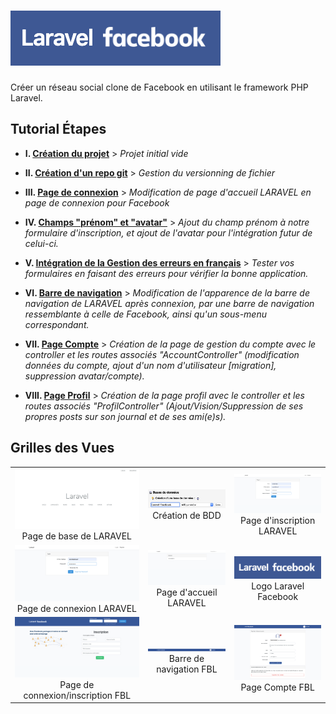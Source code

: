 # ![Logo Laravel Facebook](docs/logo-laravel-facebook.png)

Créer un réseau social clone de Facebook en utilisant le framework PHP Laravel.

## Tutorial Étapes

-   **I. [Création du projet](docs/creation-projet.md)** > _Projet initial vide_

-   **II. [Création d'un repo git](docs/creation-repo-git.md)** > _Gestion du versionning de fichier_

-   **III. [Page de connexion](docs/page-connexion.md)** > _Modification de page d'accueil LARAVEL en page de connexion pour Facebook_

-   **IV. [Champs "prénom" et "avatar"](docs/firstname-and-avatar.md)** > _Ajout du champ prénom à notre formulaire d'inscription, et ajout de l'avatar pour l'intégration futur de celui-ci._

-   **V. [Intégration de la Gestion des erreurs en français](docs/gestion-erreur-fr.md)** > _Tester vos formulaires en faisant des erreurs pour vérifier la bonne application._

-   **VI. [Barre de navigation](docs/barre-navigation.md)** > _Modification de l'apparence de la barre de navigation de LARAVEL après connexion, par une barre de navigation ressemblante à celle de Facebook, ainsi qu'un sous-menu correspondant._

-   **VII. [Page Compte](docs/page-compte.md)** > _Création de la page de gestion du compte avec le controller et les routes associés "AccountController" (modification données du compte, ajout d'un nom d'utilisateur \[migration], suppression avatar/compte)._

-   **VIII. [Page Profil](docs/page-profil.md)** > _Création de la page profil avec le controller et les routes associés "ProfilController" (Ajout/Vision/Suppression de ses propres posts sur son journal et de ses ami(e)s)._

## Grilles des Vues

|                                                                               |                                                                                    |                                                                                |
| :---------------------------------------------------------------------------: | :--------------------------------------------------------------------------------: | :----------------------------------------------------------------------------: |
|       ![docs/localhost.png](docs/localhost.png) Page de base de LARAVEL       |  ![docs/PHPMyAdmin-CreateBDD.png](docs/PHPMyAdmin-CreateBDD.png) Création de BDD   |  ![docs/Base-register.png](docs/Base-register.png) Page d'inscription LARAVEL  |
|     ![docs/Base-login.png](docs/Base-login.png) Page de connexion LARAVEL     |     ![docs/Base-logged_in.png](docs/Base-logged_in.png) Page d'accueil LARAVEL     | ![Logo Laravel Facebook](docs/logo-laravel-facebook.png) Logo Laravel Facebook |
| ![docs/FB-welcome.png](docs/FB-welcome.png) Page de connexion/inscription FBL | ![FBL-barre-navigation.png](docs/FBL-barre-navigation.png) Barre de navigation FBL |     ![docs/FBL-page-compte.png](docs/FBL-page-compte.png) Page Compte FBL      |

